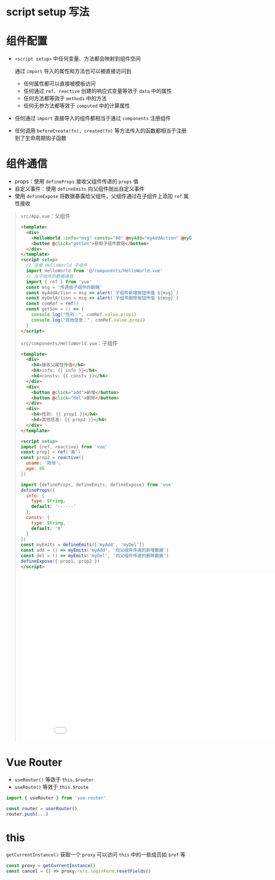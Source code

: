 # script setup 写法

# 组件配置

* `<script setup>` 中任何变量、方法都会映射到组件空间

  通过 `import` 导入的属性和方法也可以被直接访问到

  * 任何属性都可以直接被模板访问
  * 任何通过 `ref`、`reactive` 创建的响应式变量等效于 `data` 中的属性
  * 任何方法都等效于 `methods` 中的方法
  * 任何无参方法都等效于 `computed` 中的计算属性
* 任何通过 `import` 直接导入的组件都相当于通过 `components` 注册组件
* 任何调用 `beforeCreate(fn)`，`created(fn)` 等方法传入的函数都相当于注册到了生命周期钩子函数

# 组件通信

* props：使用 `defineProps` 接收父组件传递的 `props` 值
* 自定义事件：使用 `defineEmits` 向父组件抛出自定义事件
* 使用 `defineExpose` 将数据暴露给父组件，父组件通过在子组件上添加 `ref` 属性接收

> `src/App.vue`：父组件
>
> ```html
> <template>
>   <div>
>     <HelloWorld :info="msg" constv="88" @myAdd="myAddAction" @myDel="myDelAction" ref="comRef" />
>     <button @click="getSon">获取子组件数据</button>
>   </div>
> </template>
> <script setup>
>   // 注册 HelloWorld 子组件
>   import HelloWorld from '@/components/HelloWorld.vue'
>   // 与子组件的数据通信
>   import { ref } from 'vue'
>   const msg = '传递给子组件的数据'
>   const myAddAction = msg => alert(`子组件新增按钮传值 ${msg}`)
>   const myDelAction = msg => alert(`子组件删除按钮传值 ${msg}`)
>   const comRef = ref()
>   const getSon = () => {
>     console.log("性别：", comRef.value.prop1)
>     console.log("其他信息：", comRef.value.prop2)
>   }
> </script>
> ```
>
> `src/components/HelloWorld.vue`：子组件
>
> ```html
> <template>
>   <div>
>     <h4>接收父属性传值</h4>
>     <h4>info: {{ info }}</h4>
>     <h4>constv: {{ constv }}</h4>
>   </div>
>   <div>
>     <button @click="add">新增</button>
>     <button @click="del">删除</button>
>   </div>
>   <div>
>     <h4>性别: {{ prop1 }}</h4>
>     <h4>其他信息: {{ prop2 }}</h4>
>   </div>
> </template>
>
> <script setup>
> import {ref, reactive} from 'vue'
> const prop1 = ref('男')
> const prop2 = reactive({
>   uname: '陈恒',
>   age: 88
> })
>
> import {defineProps, defineEmits, defineExpose} from 'vue'
> defineProps({
>   info: {
>     type: String,
>     default: '------'
>   },
>   constv: {
>     type: String,
>     default: '0'
>   }
> })
> const myEmits = defineEmits(['myAdd', 'myDel'])
> const add = () => myEmits('myAdd', '向父组件传递的新增数据')
> const del = () => myEmits('myDel', '向父组件传递的删除数据')
> defineExpose({ prop1, prop2 })
> </script>
> ```
>
> <iframe src="/widgets/widget-excalidraw/" data-src="/widgets/widget-excalidraw/" data-subtype="widget" border="0" frameborder="no" framespacing="0" allowfullscreen="true" style="width: 869px; height: 454px;"></iframe>

# Vue Router

* `useRouter()` 等效于 `this.$router`
* `useRoute()` 等效于 `this.$route`

```js
import { useRouter } from 'vue-router'

const router = userRouter()
router.push(...)
```

# this

`getCurrentInstance()` 获取一个 `proxy` 可以访问 `this` 中的一些成员如 `$ref` 等

```js
const proxy = getCurrentInstance()
const cancel = () => proxy.refs.loginForm.resetFields()
```
